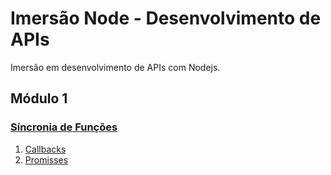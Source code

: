 # Imersão Node - Desenvolvimento de APIs
Imersão em desenvolvimento de APIs com Nodejs.

## Módulo 1
### [Síncronia de Funções](https://github.com/vittorduartte/nodebr-imersao/tree/main/sincronia-de-funcoes)
1. [Callbacks](https://github.com/vittorduartte/nodebr-imersao/blob/main/sincronia-de-funcoes/callback.js)
2. [Promisses](https://github.com/vittorduartte/nodebr-imersao/blob/main/sincronia-de-funcoes/promises.js)